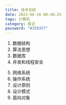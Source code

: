 ```yaml
---
title: 技术总结
date: 2023-06-16 00:40:25
tags: 计算机
category: 笔记
password: "#159357"
---
```


1. 数据结构
2. 算法思想
3. 数据库
4. 并发和线程安全

<!-- more -->

5. 网络系统
1. 操作系统
2. 设计原则
3. 设计模式
4. 面向对象
